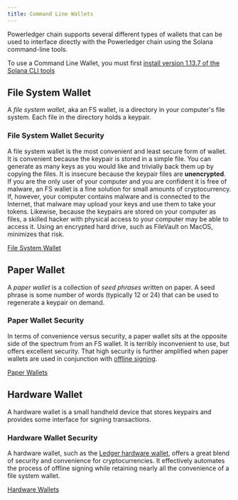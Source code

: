 ```yaml
---
title: Command Line Wallets
---
```


Powerledger chain supports several different types of wallets that can be used to interface
directly with the Powerledger chain using the Solana command-line tools.

To use a Command Line Wallet, you must first [install version 1.13.7 of the Solana CLI tools](../cli/install-solana-cli-tools.md)

## File System Wallet

A _file system wallet_, aka an FS wallet, is a directory in your computer's
file system. Each file in the directory holds a keypair.

### File System Wallet Security

A file system wallet is the most convenient and least secure form of wallet. It
is convenient because the keypair is stored in a simple file. You can generate as
many keys as you would like and trivially back them up by copying the files. It
is insecure because the keypair files are **unencrypted**. If you are the only
user of your computer and you are confident it is free of malware, an FS wallet
is a fine solution for small amounts of cryptocurrency. If, however, your
computer contains malware and is connected to the Internet, that malware may
upload your keys and use them to take your tokens. Likewise, because the
keypairs are stored on your computer as files, a skilled hacker with physical
access to your computer may be able to access it. Using an encrypted hard
drive, such as FileVault on MacOS, minimizes that risk.

[File System Wallet](file-system-wallet.md)

## Paper Wallet

A _paper wallet_ is a collection of _seed phrases_ written on paper. A seed
phrase is some number of words (typically 12 or 24) that can be used to
regenerate a keypair on demand.

### Paper Wallet Security

In terms of convenience versus security, a paper wallet sits at the opposite
side of the spectrum from an FS wallet. It is terribly inconvenient to use, but
offers excellent security. That high security is further amplified when paper
wallets are used in conjunction with [offline signing](../offline-signing.md).

[Paper Wallets](paper-wallet.md)

## Hardware Wallet

A hardware wallet is a small handheld device that stores keypairs and provides
some interface for signing transactions.

### Hardware Wallet Security

A hardware wallet, such as the
[Ledger hardware wallet](https://www.ledger.com/), offers a great blend of
security and convenience for cryptocurrencies. It effectively automates the
process of offline signing while retaining nearly all the convenience of a file
system wallet.

[Hardware Wallets](hardware-wallets.md)
